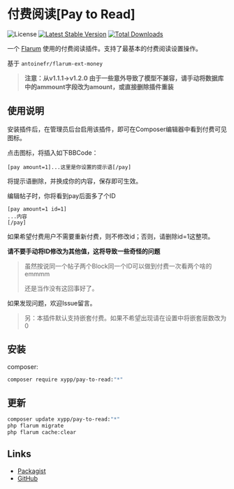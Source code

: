 # 付费阅读[Pay to Read]

![License](https://img.shields.io/badge/license-MIT-blue.svg) [![Latest Stable Version](https://img.shields.io/packagist/v/xypp/pay-to-read.svg)](https://packagist.org/packages/xypp/pay-to-read) [![Total Downloads](https://img.shields.io/packagist/dt/xypp/pay-to-read.svg)](https://packagist.org/packages/xypp/pay-to-read)

一个 [Flarum](http://flarum.org) 使用的付费阅读插件。支持了最基本的付费阅读设置操作。

基于 `antoinefr/flarum-ext-money`

> **注意：从v1.1.1->v1.2.0 由于一些意外导致了模型不兼容，请手动将数据库中的ammount字段改为amount，或直接删除插件重装**

## 使用说明

安装插件后，在管理员后台启用该插件，即可在Composer编辑器中看到付费可见图标。

点击图标，将插入如下BBCode：

```plain
[pay amount=1]...这里是你设置的提示语[/pay]
```

将提示语删除，并换成你的内容，保存即可生效。


编辑帖子时，你将看到pay后面多了个ID

```plain
[pay amount=1 id=1]
...内容
[/pay]
```

如果希望付费用户不需要重新付费，则不修改id；否则，请删除id=1这整项。

**请不要手动将ID修改为其他值，这将导致一些奇怪的问题**

> 虽然按说同一个帖子两个Block同一个ID可以做到付费一次看两个啥的emmmm
>
> 还是当作没有这回事好了。

如果发现问题，欢迎Issue留言。

> 另：本插件默认支持嵌套付费。如果不希望出现请在设置中将嵌套层数改为0

## 安装

composer:

```sh
composer require xypp/pay-to-read:"*"
```

## 更新

```sh
composer update xypp/pay-to-read:"*"
php flarum migrate
php flarum cache:clear
```

## Links

- [Packagist](https://packagist.org/packages/xypp/pay-to-read)
- [GitHub](https://github.com/xypp/pay-to-read)
